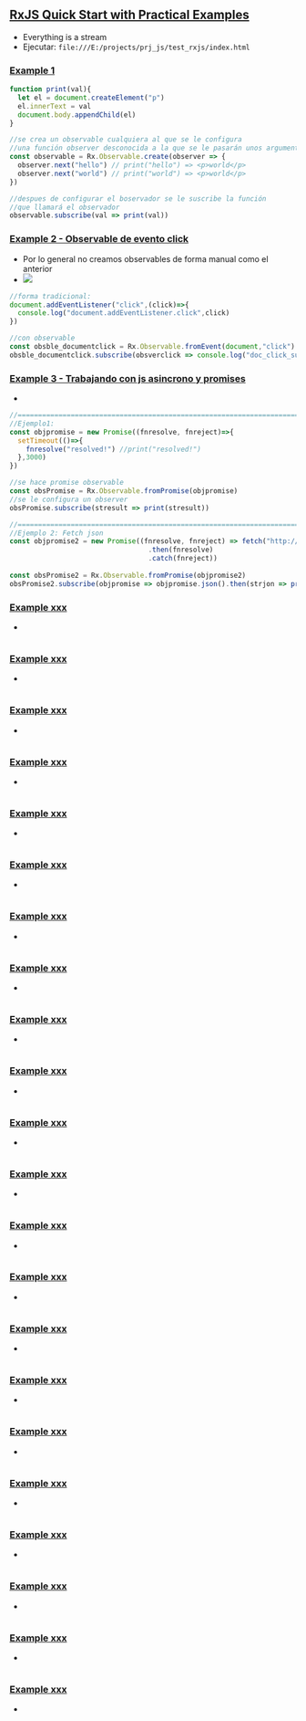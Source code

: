## [RxJS Quick Start with Practical Examples](https://youtu.be/2LCo926NFLI)
- Everything is a stream
- Ejecutar: `file:///E:/projects/prj_js/test_rxjs/index.html`

### [Example 1](https://youtu.be/2LCo926NFLI?t=59)
```js
function print(val){
  let el = document.createElement("p")
  el.innerText = val
  document.body.appendChild(el)
}

//se crea un observable cualquiera al que se le configura
//una función observer desconocida a la que se le pasarán unos argumentos fijos
const observable = Rx.Observable.create(observer => {
  observer.next("hello") // print("hello") => <p>world</p>
  observer.next("world") // print("world") => <p>world</p>
})

//despues de configurar el boservador se le suscribe la función
//que llamará el observador
observable.subscribe(val => print(val))
```
### [Example 2 - Observable de evento click](https://youtu.be/2LCo926NFLI?t=80)
- Por lo general no creamos observables de forma manual como el anterior
- ![](https://trello-attachments.s3.amazonaws.com/5dbc52c6f0c94a02ee6e23dd/356x175/1c682072ba1d48e7b12ce95e220f9a56/image.png)
```js
//forma tradicional:
document.addEventListener("click",(click)=>{
  console.log("document.addEventListener.click",click)
})

//con observable
const obsble_documentclick = Rx.Observable.fromEvent(document,"click")
obsble_documentclick.subscribe(obsverclick => console.log("doc_click_subscribe.click:",obsverclick))
```
### [Example 3 - Trabajando con js asincrono y promises](https://youtu.be/2LCo926NFLI?t=111)
-
```js
//=====================================================================
//Ejemplo1: 
const objpromise = new Promise((fnresolve, fnreject)=>{
  setTimeout(()=>{
    fnresolve("resolved!") //print("resolved!")
  },3000)
})

//se hace promise observable
const obsPromise = Rx.Observable.fromPromise(objpromise)
//se le configura un observer
obsPromise.subscribe(stresult => print(stresult))

//=====================================================================
//Ejemplo 2: Fetch json
const objpromise2 = new Promise((fnresolve, fnreject) => fetch("http://json.theframework.es/index.php?getfile=app_product.json")
                                  .then(fnresolve)
                                  .catch(fnreject))
                                  
const obsPromise2 = Rx.Observable.fromPromise(objpromise2)
obsPromise2.subscribe(objpromise => objpromise.json().then(strjon => print(JSON.stringify(strjon))))
```
### [Example xxx]()
-
```js
```
### [Example xxx]()
-
```js
```
### [Example xxx]()
-
```js
```
### [Example xxx]()
-
```js
```
### [Example xxx]()
-
```js
```
### [Example xxx]()
-
```js
```
### [Example xxx]()
-
```js
```
### [Example xxx]()
-
```js
```
### [Example xxx]()
-
```js
```
### [Example xxx]()
-
```js
```
### [Example xxx]()
-
```js
```
### [Example xxx]()
-
```js
```
### [Example xxx]()
-
```js
```
### [Example xxx]()
-
```js
```
### [Example xxx]()
-
```js
```
### [Example xxx]()
-
```js
```
### [Example xxx]()
-
```js
```
### [Example xxx]()
-
```js
```
### [Example xxx]()
-
```js
```
### [Example xxx]()
-
```js
```
### [Example xxx]()
-
```js
```
### [Example xxx]()
-
```js
```
